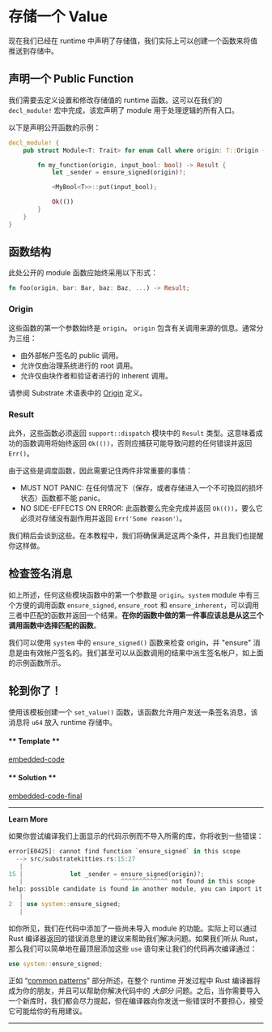 # 存储一个 Value

现在我们已经在 runtime 中声明了存储值，我们实际上可以创建一个函数来将值推送到存储中。

## 声明一个 Public Function

我们需要去定义设置和修改存储值的 runtime 函数。这可以在我们的 `decl_module!` 宏中完成，该宏声明了 module 用于处理逻辑的所有入口。

以下是声明公开函数的示例：

```rust
decl_module! {
    pub struct Module<T: Trait> for enum Call where origin: T::Origin {

        fn my_function(origin, input_bool: bool) -> Result {
            let _sender = ensure_signed(origin)?;

            <MyBool<T>>::put(input_bool);

            Ok(())
        }
    }
}
```

## 函数结构

此处公开的 module 函数应始终采用以下形式：

```rust
fn foo(origin, bar: Bar, baz: Baz, ...) -> Result;
```

### Origin

这些函数的第一个参数始终是 `origin`。 `origin` 包含有关调用来源的信息。通常分为三组：

- 由外部帐户签名的 public 调用。
- 允许仅由治理系统进行的 root 调用。
- 允许仅由块作者和验证者进行的 inherent 调用。

请参阅 Substrate 术语表中的 [Origin](https://substrate.dev/docs/en/overview/glossary#origin) 定义。

### Result

此外，这些函数必须返回 `support::dispatch` 模块中的 `Result` 类型。这意味着成功的函数调用将始终返回 `Ok(())`，否则应捕获可能导致问题的任何错误并返回 `Err()`。

由于这些是调度函数，因此需要记住两件非常重要的事情：

- MUST NOT PANIC: 在任何情况下（保存，或者存储进入一个不可挽回的损坏状态）函数都不能 panic。
- NO SIDE-EFFECTS ON ERROR: 此函数要么完全完成并返回 `Ok(())`，要么它必须对存储没有副作用并返回 `Err('Some reason'）`。

我们稍后会谈到这些。在本教程中，我们将确保满足这两个条件，并且我们也提醒你这样做。

## 检查签名消息

如上所述，任何这些模块函数中的第一个参数是 `origin`。`system` module 中有三个方便的调用函数 `ensure_signed`, `ensure_root` 和 `ensure_inherent`，可以调用三者中匹配的函数并返回一个结果。**在你的函数中做的第一件事应该总是从这三个调用函数中选择匹配的函数**。

我们可以使用 `system` 中的 `ensure_signed()` 函数来检查 origin，并 "ensure" 消息是由有效帐户签名的。我们甚至可以从函数调用的结果中派生签名帐户，如上面的示例函数所示。

## 轮到你了！

使用该模板创建一个 `set_value()` 函数，该函数允许用户发送一条签名消息，该消息将 `u64` 放入 runtime 存储中。

<!-- tabs:start -->

#### ** Template **

[embedded-code](../../1/assets/1.3-template.rs ':include :type=code embed-template')

#### ** Solution **

[embedded-code-final](../../1/assets/1.3-finished-code.rs ':include :type=code embed-final')

<!-- tabs:end -->

---

**Learn More**

如果你尝试编译我们上面显示的代码示例而不导入所需的库，你将收到一些错误：

```rust
error[E0425]: cannot find function `ensure_signed` in this scope
  --> src/substratekitties.rs:15:27
   |
15 |             let _sender = ensure_signed(origin)?;
   |                           ^^^^^^^^^^^^^ not found in this scope
help: possible candidate is found in another module, you can import it into scope
   |
2  | use system::ensure_signed;
   |
```

如你所见，我们在代码中添加了一些尚未导入 module 的功能。实际上可以通过 Rust 编译器返回的错误消息里的建议来帮助我们解决问题。如果我们听从 Rust，那么我们可以简单地在最顶层添加这些 `use` 语句来让我们的代码再次编译通过：

```rust
use system::ensure_signed;
```

正如 “[common patterns](../0/common-patterns-moving-forward.md)” 部分所述，在整个 runtime 开发过程中 Rust 编译器将成为你的朋友，并且可以帮助你解决代码中的 *大部分* 问题。之后，当你需要导入一个新库时，我们都会尽力提起，但在编译器向你发送一些错误时不要担心，接受它可能给你的有用建议。

---
